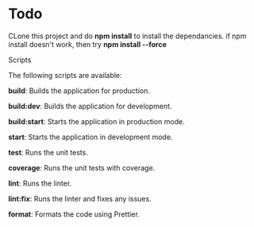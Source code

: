 # Todo
CLone this project and do **npm install** to install the dependancies.
if npm install doesn't work, then try **npm install --force**

Scripts

The following scripts are available:

**build**: Builds the application for production.

**build:dev**: Builds the application for development.

**build:start**: Starts the application in production mode.

**start**: Starts the application in development mode.

**test**: Runs the unit tests.

**coverage**: Runs the unit tests with coverage.

**lint**: Runs the linter.

**lint:fix**: Runs the linter and fixes any issues.

**format**: Formats the code using Prettier.

